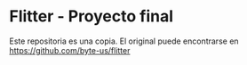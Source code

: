 # Flitter - Proyecto final

Este repositoria es una copia. El original puede encontrarse en https://github.com/byte-us/flitter

